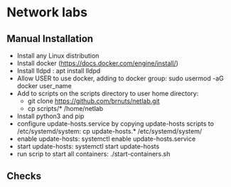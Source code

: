 # Network labs 

## Manual Installation

- Install any Linux distribution
- Install docker (https://docs.docker.com/engine/install/)
- Install lldpd : apt install lldpd 
- Allow USER to use docker, adding to docker group: sudo usermod -aG docker user_name
- Add to scripts on the scripts directory to user home directory: 
    - git clone https://github.com/brnuts/netlab.git
    - cp scripts/* /home/netlab
- Install python3 and pip
- configure update-hosts.service by copying update-hosts scripts to /etc/systemd/system: cp update-hosts.* /etc/systemd/system/
- enable update-hosts: systemctl enable update-hosts.service
- start update-hosts: systemctl start update-hosts
- run scrip to start all containers: ./start-containers.sh

## Checks 
